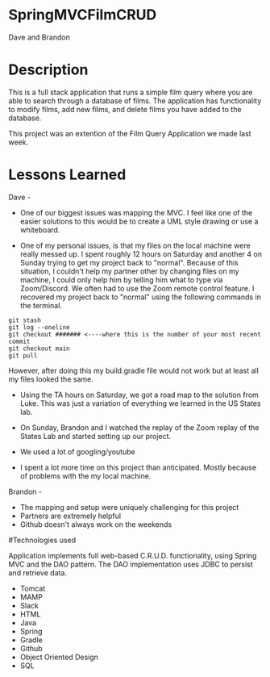 # SpringMVCFilmCRUD
Dave and Brandon

# Description
This is a full stack application that runs a simple film query where you are able to search through a database of films. The application has functionality to modify films, add new films, and delete films you have added to the database.

This project was an extention of the Film Query Application we made last week.



# Lessons Learned

Dave - 

* One of our biggest issues was mapping the MVC.  I feel like one of the easier solutions to this would be to create a UML style drawing or use a whiteboard.

* One of my personal issues, is that my files on the local machine were really messed up.  I spent roughly 12 hours on Saturday and another 4 on Sunday trying to get my project back to "normal". Because of this situation, I couldn't help my partner other by changing files on my machine, I could only help him by telling him what to type via Zoom/Discord. We often had to use the Zoom remote control feature. I recovered my project back to "normal" using the following commands in the terminal.  
```
git stash
git log --oneline
git checkout ####### <----where this is the number of your most recent commit
git checkout main
git pull
```

However, after doing this my build.gradle file would not work but at least all my files looked the same.

* Using the TA hours on Saturday, we got a road map to the solution from Luke.  This was just a variation of everything we learned in the US States lab.

* On Sunday, Brandon and I watched the replay of the Zoom replay of the States Lab and started setting up our project.

* We used a lot of googling/youtube

* I spent a lot more time on this project than anticipated.  Mostly because of problems with the my local machine.




Brandon - 
 
* The mapping and setup were uniquely challenging for this project 
* Partners are extremely helpful 
* Github doesn't always work on the weekends 




#Technologies used

Application implements full web-based C.R.U.D. functionality, using Spring MVC and the DAO pattern. The DAO implementation uses JDBC to persist and retrieve data.

* Tomcat  
* MAMP 
* Slack 
* HTML 
* Java 
* Spring 
* Gradle 
* Github 
* Object Oriented Design 
* SQL
